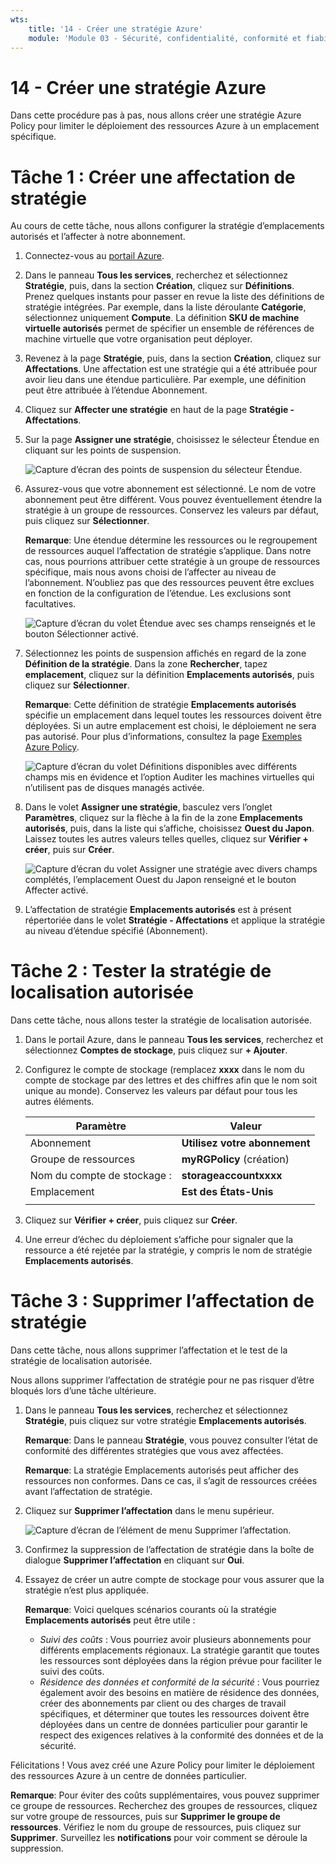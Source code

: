 ```yaml
---
wts:
    title: '14 - Créer une stratégie Azure'
    module: 'Module 03 - Sécurité, confidentialité, conformité et fiabilité'
---
```

# 14 - Créer une stratégie Azure

Dans cette procédure pas à pas, nous allons créer une stratégie Azure Policy pour limiter le déploiement des ressources Azure à un emplacement spécifique.

# Tâche 1 : Créer une affectation de stratégie

Au cours de cette tâche, nous allons configurer la stratégie d’emplacements autorisés et l’affecter à notre abonnement. 

1. Connectez-vous au [portail Azure](https://portal.azure.com).

2. Dans le panneau **Tous les services**, recherchez et sélectionnez **Stratégie**, puis, dans la section **Création**, cliquez sur **Définitions**.  Prenez quelques instants pour passer en revue la liste des définitions de stratégie intégrées. Par exemple, dans la liste déroulante **Catégorie**, sélectionnez uniquement **Compute**. La définition **SKU de machine virtuelle autorisés** permet de spécifier un ensemble de références de machine virtuelle que votre organisation peut déployer.

3. Revenez à la page **Stratégie**, puis, dans la section **Création**, cliquez sur **Affectations**. Une affectation est une stratégie qui a été attribuée pour avoir lieu dans une étendue particulière. Par exemple, une définition peut être attribuée à l’étendue Abonnement. 

4. Cliquez sur **Affecter une stratégie** en haut de la page **Stratégie - Affectations**.

5. Sur la page **Assigner une stratégie**, choisissez le sélecteur Étendue en cliquant sur les points de suspension.

    ![Capture d’écran des points de suspension du sélecteur Étendue.](../images/1401.png)

6. Assurez-vous que votre abonnement est sélectionné. Le nom de votre abonnement peut être différent. Vous pouvez éventuellement étendre la stratégie à un groupe de ressources. Conservez les valeurs par défaut, puis cliquez sur **Sélectionner**. 

    **Remarque**: Une étendue détermine les ressources ou le regroupement de ressources auquel l’affectation de stratégie s’applique. Dans notre cas, nous pourrions attribuer cette stratégie à un groupe de ressources spécifique, mais nous avons choisi de l’affecter au niveau de l’abonnement. N’oubliez pas que des ressources peuvent être exclues en fonction de la configuration de l’étendue. Les exclusions sont facultatives.

    ![Capture d’écran du volet Étendue avec ses champs renseignés et le bouton Sélectionner activé. ](../images/1402.png)

7. Sélectionnez les points de suspension affichés en regard de la zone **Définition de la stratégie**. Dans la zone **Rechercher**, tapez **emplacement**, cliquez sur la définition **Emplacements autorisés**, puis cliquez sur **Sélectionner**.

    **Remarque**: Cette définition de stratégie **Emplacements autorisés** spécifie un emplacement dans lequel toutes les ressources doivent être déployées. Si un autre emplacement est choisi, le déploiement ne sera pas autorisé. Pour plus d’informations, consultez la page [Exemples Azure Policy](https://docs.microsoft.com/fr-fr/azure/governance/policy/samples/index).

   ![Capture d’écran du volet Définitions disponibles avec différents champs mis en évidence et l’option Auditer les machines virtuelles qui n’utilisent pas de disques managés activée.](../images/1403.png)

8.  Dans le volet **Assigner une stratégie**, basculez vers l’onglet **Paramètres**, cliquez sur la flèche à la fin de la zone **Emplacements autorisés**, puis, dans la liste qui s’affiche, choisissez **Ouest du Japon**. Laissez toutes les autres valeurs telles quelles, cliquez sur **Vérifier + créer**, puis sur **Créer**.

    ![Capture d’écran du volet Assigner une stratégie avec divers champs complétés, l’emplacement Ouest du Japon renseigné et le bouton Affecter activé.](../images/1404.png)

9. L’affectation de stratégie **Emplacements autorisés** est à présent répertoriée dans le volet **Stratégie - Affectations** et applique la stratégie au niveau d’étendue spécifié (Abonnement).

# Tâche 2 : Tester la stratégie de localisation autorisée

Dans cette tâche, nous allons tester la stratégie de localisation autorisée. 

1. Dans le portail Azure, dans le panneau **Tous les services**, recherchez et sélectionnez **Comptes de stockage**, puis cliquez sur **+ Ajouter**.

2. Configurez le compte de stockage (remplacez **xxxx** dans le nom du compte de stockage par des lettres et des chiffres afin que le nom soit unique au monde). Conservez les valeurs par défaut pour tous les autres éléments. 

    | Paramètre | Valeur | 
    | --- | --- |
    | Abonnement | **Utilisez votre abonnement** |
    | Groupe de ressources | **myRGPolicy** (création) |
    | Nom du compte de stockage : | **storageaccountxxxx** |
    | Emplacement | **Est des États-Unis** |
    | | |

3. Cliquez sur **Vérifier + créer**, puis cliquez sur **Créer**. 

4. Une erreur d’échec du déploiement s’affiche pour signaler que la ressource a été rejetée par la stratégie, y compris le nom de stratégie **Emplacements autorisés**.

# Tâche 3 : Supprimer l’affectation de stratégie

Dans cette tâche, nous allons supprimer l’affectation et le test de la stratégie de localisation autorisée. 

Nous allons supprimer l’affectation de stratégie pour ne pas risquer d’être bloqués lors d’une tâche ultérieure.

1. Dans le panneau **Tous les services**, recherchez et sélectionnez **Stratégie**, puis cliquez sur votre stratégie **Emplacements autorisés**.

    **Remarque**: Dans le panneau **Stratégie**, vous pouvez consulter l’état de conformité des différentes stratégies que vous avez affectées.

    **Remarque**: La stratégie Emplacements autorisés peut afficher des ressources non conformes. Dans ce cas, il s’agit de ressources créées avant l’affectation de stratégie.

2. Cliquez sur **Supprimer l’affectation** dans le menu supérieur.

   ![Capture d’écran de l’élément de menu Supprimer l’affectation.](../images/1407.png)

3. Confirmez la suppression de l’affectation de stratégie dans la boîte de dialogue **Supprimer l’affectation** en cliquant sur **Oui**.

4. Essayez de créer un autre compte de stockage pour vous assurer que la stratégie n’est plus appliquée.

    **Remarque**: Voici quelques scénarios courants où la stratégie **Emplacements autorisés** peut être utile : 
    - *Suivi des coûts* : Vous pourriez avoir plusieurs abonnements pour différents emplacements régionaux. La stratégie garantit que toutes les ressources sont déployées dans la région prévue pour faciliter le suivi des coûts. 
    - *Résidence des données et conformité de la sécurité* : Vous pourriez également avoir des besoins en matière de résidence des données, créer des abonnements par client ou des charges de travail spécifiques, et déterminer que toutes les ressources doivent être déployées dans un centre de données particulier pour garantir le respect des exigences relatives à la conformité des données et de la sécurité.

Félicitations ! Vous avez créé une Azure Policy pour limiter le déploiement des ressources Azure à un centre de données particulier.

**Remarque**: Pour éviter des coûts supplémentaires, vous pouvez supprimer ce groupe de ressources. Recherchez des groupes de ressources, cliquez sur votre groupe de ressources, puis sur **Supprimer le groupe de ressources**. Vérifiez le nom du groupe de ressources, puis cliquez sur **Supprimer**. Surveillez les **notifications** pour voir comment se déroule la suppression.
